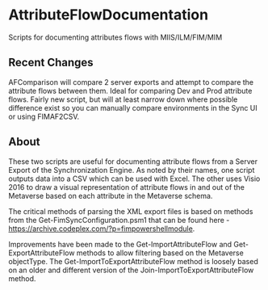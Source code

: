 # AttributeFlowDocumentation
Scripts for documenting attributes flows with MIIS/ILM/FIM/MIM

## Recent Changes
AFComparison will compare 2 server exports and attempt to compare the attribute flows between them.  Ideal for comparing Dev and Prod attribute flows.  Fairly new script, but will at least narrow down where possible difference exist so you can manually compare environments in the Sync UI or using FIMAF2CSV.

## About
These two scripts are useful for documenting attribute flows from a Server Export of the Synchronization Engine.  As noted by their names, one script outputs data into a CSV which can be used with Excel.  The other uses Visio 2016 to draw a visual representation of attribute flows in and out of the Metaverse based on each attribute in the Metaverse schema.

The critical methods of parsing the XML export files is based on methods from the Get-FimSyncConfiguration.psm1 that can be found here - https://archive.codeplex.com/?p=fimpowershellmodule.

Improvements have been made to the Get-ImportAttributeFlow and Get-ExportAttributeFlow methods to allow filtering based on the Metaverse objectType.  The Get-ImportToExportAttributeFlow method is loosely based on an older and different version of the Join-ImportToExportAttributeFlow method.
